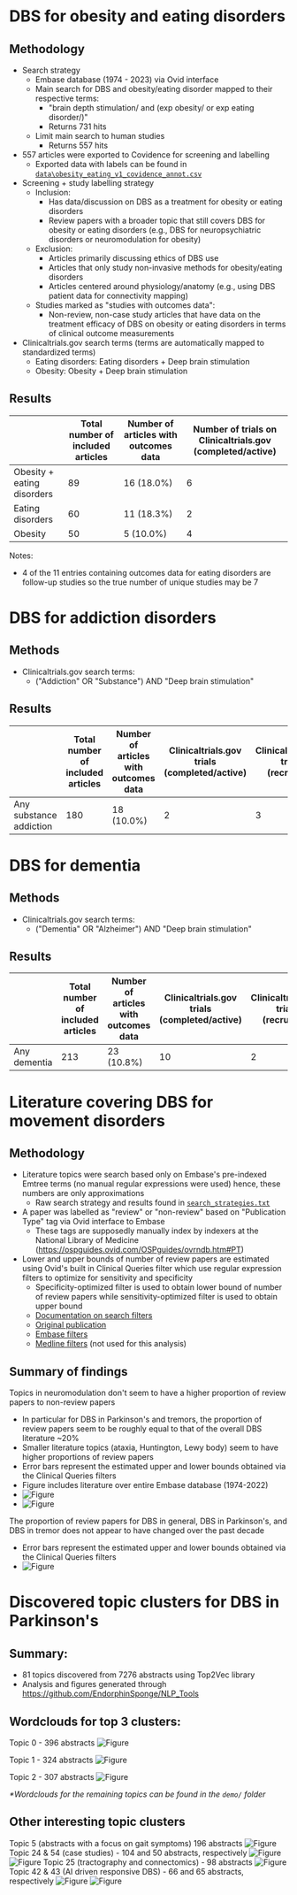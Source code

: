 # DBS for obesity and eating disorders
## Methodology
- Search strategy
  - Embase database (1974 - 2023) via Ovid interface
  - Main search for DBS and obesity/eating disorder mapped to their respective terms:
    - "brain depth stimulation/ and (exp obesity/ or exp eating disorder/)"
    - Returns 731 hits
  - Limit main search to human studies 
    - Returns 557 hits
- 557 articles were exported to Covidence for screening and labelling
  - Exported data with labels can be found in [`data\obesity_eating_v1_covidence_annot.csv`](data\obesity_eating_v1_covidence_annot.csv)
- Screening + study labelling strategy
  - Inclusion:
    - Has data/discussion on DBS as a treatment for obesity or eating disorders
    - Review papers with a broader topic that still covers DBS for obesity or eating disorders (e.g., DBS for neuropsychiatric disorders or neuromodulation for obesity)
  - Exclusion:
    - Articles primarily discussing ethics of DBS use
    - Articles that only study non-invasive methods for obesity/eating disorders
    - Articles centered around physiology/anatomy (e.g., using DBS patient data for connectivity mapping)
  - Studies marked as "studies with outcomes data":
    - Non-review, non-case study articles that have data on the treatment efficacy of DBS on obesity or eating disorders in terms of clinical outcome measurements
- Clinicaltrials.gov search terms (terms are automatically mapped to standardized terms)
  - Eating disorders: Eating disorders + Deep brain stimulation
  - Obesity: Obesity + Deep brain stimulation

## Results
| | Total number of included articles | Number of articles with outcomes data | Number of trials on Clinicaltrials.gov (completed/active) |
| ---- | ---- | ---- | ---- |
| Obesity + eating disorders | 89 | 16 (18.0%) | 6 |
| Eating disorders | 60 | 11 (18.3%) | 2 |
| Obesity | 50 | 5 (10.0%) | 4 |

Notes: 
- 4 of the 11 entries containing outcomes data for eating disorders are follow-up studies so the true number of unique studies may be 7

# DBS for addiction disorders
## Methods
- Clinicaltrials.gov search terms:
  - ("Addiction" OR "Substance") AND "Deep brain stimulation"

## Results
| | Total number of included articles | Number of articles with outcomes data | Clinicaltrials.gov trials (completed/active) | Clinicaltrials.gov trials (recruiting) | Clinicaltrials.gov trials (unknown status) | 
| ---- | ---- | ---- | ---- | ---- | ---- |
| Any substance addiction | 180 | 18 (10.0%) | 2 | 3 | 12 |

# DBS for dementia
## Methods
- Clinicaltrials.gov search terms:
  - ("Dementia" OR "Alzheimer") AND "Deep brain stimulation"

## Results
| | Total number of included articles | Number of articles with outcomes data | Clinicaltrials.gov trials (completed/active) | Clinicaltrials.gov trials (recruiting) | Clinicaltrials.gov trials (unknown status) | 
| ---- | ---- | ---- | ---- | ---- | ---- |
| Any dementia | 213 | 23 (10.8%) | 10 | 2 | 8 |

# Literature covering DBS for movement disorders
## Methodology
- Literature topics were search based only on Embase's pre-indexed Emtree terms (no manual regular expressions were used) hence, these numbers are only approximations 
  - Raw search strategy and results found in [`search_strategies.txt`](search_strategies.txt)
- A paper was labelled as "review" or "non-review" based on "Publication Type" tag via Ovid interface to Embase
  - These tags are supposedly manually index by indexers at the National Library of Medicine (https://ospguides.ovid.com/OSPguides/ovrndb.htm#PT)
- Lower and upper bounds of number of review papers are estimated using Ovid's built in Clinical Queries filter which use regular expression filters to optimize for sensitivity and specificity 
  - Specificity-optimized filter is used to obtain lower bound of number of review papers while sensitivity-optimized filter is used to obtain upper bound
  - [Documentation on search filters](https://hiru.mcmaster.ca/hiru/HiRU_approach.pdf)
  - [Original publication](https://www.ncbi.nlm.nih.gov/pmc/articles/PMC403841/?tool=pubmed)
  - [Embase filters](https://hiru.mcmaster.ca/hiru/HIRU_Hedges_EMBASE_Strategies.aspx)
  - [Medline filters](https://hiru.mcmaster.ca/hiru/HIRU_Hedges_MEDLINE_Strategies.aspx) (not used for this analysis)

## Summary of findings
Topics in neuromodulation don't seem to have a higher proportion of review papers to non-review papers
- In particular for DBS in Parkinson's and tremors, the proportion of review papers seem to be roughly equal to that of the overall DBS literature ~20%
- Smaller literature topics (ataxia, Huntington, Lewy body) seem to have higher proportions of review papers
- Error bars represent the estimated upper and lower bounds obtained via the Clinical Queries filters
- Figure includes literature over entire Embase database (1974-2022)
- ![Figure](demo/fig1.png)
- ![Figure](demo/fig2.png)

The proportion of review papers for DBS in general, DBS in Parkinson's, and DBS in tremor does not appear to have changed over the past decade
- Error bars represent the estimated upper and lower bounds obtained via the Clinical Queries filters
- ![Figure](demo/fig3.png)


# Discovered topic clusters for DBS in Parkinson's
## Summary:
- 81 topics discovered from 7276 abstracts using Top2Vec library
- Analysis and figures generated through https://github.com/EndorphinSponge/NLP_Tools

## Wordclouds for top 3 clusters:
Topic 0 - 396 abstracts
![Figure](demo/park_dbs_rev_topic0_size396.png)

Topic 1 - 324 abstracts
![Figure](demo/park_dbs_rev_topic1_size324.png)

Topic 2 - 307 abstracts
![Figure](demo/park_dbs_rev_topic2_size307.png)

_*Wordclouds for the remaining topics can be found in the `demo/` folder_


## Other interesting topic clusters
Topic 5 (abstracts with a focus on gait symptoms) 196 abstracts
![Figure](demo/park_dbs_rev_topic5_size196.png)
Topic 24 & 54 (case studies) - 104 and 50 abstracts, respectively 
![Figure](demo/park_dbs_rev_topic24_size104.png)
![Figure](demo/park_dbs_rev_topic54_size50.png)
Topic 25 (tractography and connectomics) - 98 abstracts
![Figure](demo/park_dbs_rev_topic25_size98.png)
Topic 42 & 43 (AI driven responsive DBS) - 66 and 65 abstracts, respectively 
![Figure](demo/park_dbs_rev_topic42_size66.png)
![Figure](demo/park_dbs_rev_topic43_size65.png)